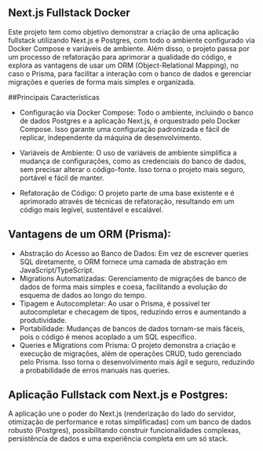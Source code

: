 ## Next.js Fullstack Docker

Este projeto tem como objetivo demonstrar a criação de uma aplicação fullstack utilizando Next.js e Postgres, com todo o ambiente configurado via Docker Compose e variáveis de ambiente. Além disso, o projeto passa por um processo de refatoração para aprimorar a qualidade do código, e explora as vantagens de usar um ORM (Object-Relational Mapping), no caso o Prisma, para facilitar a interação com o banco de dados e gerenciar migrações e queries de forma mais simples e organizada.

##Principais Características

- Configuração via Docker Compose:
Todo o ambiente, incluindo o banco de dados Postgres e a aplicação Next.js, é orquestrado pelo Docker Compose. Isso garante uma configuração padronizada e fácil de replicar, independente da máquina de desenvolvimento.
	
 - Variáveis de Ambiente:
O uso de variáveis de ambiente simplifica a mudança de configurações, como as credenciais do banco de dados, sem precisar alterar o código-fonte. Isso torna o projeto mais seguro, portável e fácil de manter.

- Refatoração de Código:
O projeto parte de uma base existente e é aprimorado através de técnicas de refatoração, resultando em um código mais legível, sustentável e escalável.

## Vantagens de um ORM (Prisma):
- Abstração do Acesso ao Banco de Dados: Em vez de escrever queries SQL diretamente, o ORM fornece uma camada de abstração em JavaScript/TypeScript.
- Migrations Automatizadas: Gerenciamento de migrações de banco de dados de forma mais simples e coesa, facilitando a evolução do esquema de dados ao longo do tempo.
- Tipagem e Autocompletar: Ao usar o Prisma, é possível ter autocompletar e checagem de tipos, reduzindo erros e aumentando a produtividade.
- Portabilidade: Mudanças de bancos de dados tornam-se mais fáceis, pois o código é menos acoplado a um SQL específico.
- Queries e Migrations com Prisma:
O projeto demonstra a criação e execução de migrações, além de operações CRUD, tudo gerenciado pelo Prisma. Isso torna o desenvolvimento mais ágil e seguro, reduzindo a probabilidade de erros manuais nas queries.

## Aplicação Fullstack com Next.js e Postgres:
A aplicação une o poder do Next.js (renderização do lado do servidor, otimização de performance e rotas simplificadas) com um banco de dados robusto (Postgres), possibilitando construir funcionalidades complexas, persistência de dados e uma experiência completa em um só stack.
